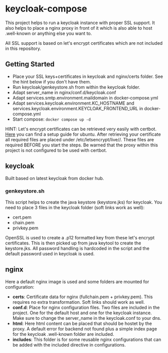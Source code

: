 # keycloak-compose

This project helps to run a keycloak instance with proper SSL support. It also helps to place a nginx proxy in front
of it which is also able to host .well-known or anything else you want to.

All SSL support is based on let's encrypt certificates which are not included in this repository.

## Getting Started

- Place your SSL keys+certificates in keycloak and nginx/certs folder. See the hint below if you don't have them.
- Run keycloak/genkeystore.sh from within the keycloak folder.
- Adapt server_name in nginx/conf.d/keycloak.conf
- Adapt services.smtp.environment.maildomain in docker-compose.yml
- Adapt services.keycloak.environment.KC_HOSTNAME and services.keycloak.environment.KEYCLOAK_FRONTEND_URL in
  docker-compose.yml
- Start compose: `docker compose up -d`

HINT: Let's encrypt certificates can be retrieved very easily with
certbot. [Here](https://serverspace.io/support/help/how-to-get-lets-encrypt-ssl-on-ubuntu/) you can find a setup
guide for ubuntu. After retrieving your certificate all required files are placed under /etc/letsencrypt/live/<domain>/.
These files are required BEFORE you start the steps. Be warned that the proxy within this project is not configured to
be used with certbot.

## keycloak

Built based on latest keycloak from docker hub.

### genkeystore.sh

This script helps to create the java keystore (keystore.jks) for keycloak. You need to place 3 files in the keycloak
folder (soft links work as well):

- cert.pem
- chain.pem
- privkey.pem

OpenSSL is used to create a .p12 formatted key from these let's encrypt certificates. This is then picked up from java
keytool to create the keystore.jks. All password handling is hardcoded in the script and the default password used
in keycloak is used.

## nginx

Here a default nginx image is used and some folders are mounted for configuration:

- **certs**: Certificate data for nginx (fullchain.pem + privkey.pem). This requires no extra transformation. Soft links
  should work as well.
- **conf.d**: Place for nginx configuration files. Two files are included in the project. One for the default host and
  one for the keycloak instance. Make sure to change the server_name in the keycloak.conf to your dns.
- **html**: Here html content can be placed that should be hostet by the proxy. A default error for backend not found
  plus a simple index page for the keycloak .well-known folder are included.
- **includes**: This folder is for some reusable nginx configurations that can be added with the included directive in
  configurations.
